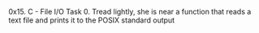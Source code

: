 0x15. C - File I/O
Task 0. Tread lightly, she is near
a function that reads a text file and prints it to the POSIX standard output
